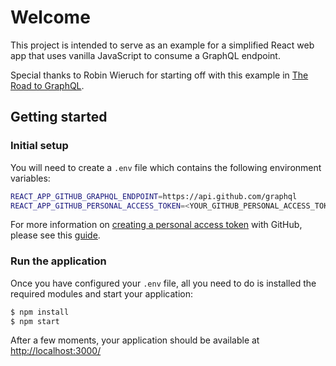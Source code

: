 # Welcome
This project is intended to serve as an example for a simplified React web app that uses vanilla JavaScript to consume a GraphQL endpoint.

Special thanks to Robin Wieruch for starting off with this example in [The Road to GraphQL](https://www.robinwieruch.de/the-road-to-graphql-book/).

## Getting started

### Initial setup
You will need to create a `.env` file which contains the following environment variables:

```sh
REACT_APP_GITHUB_GRAPHQL_ENDPOINT=https://api.github.com/graphql
REACT_APP_GITHUB_PERSONAL_ACCESS_TOKEN=<YOUR_GITHUB_PERSONAL_ACCESS_TOKEN>
```

For more information on [creating a personal access token](https://help.github.com/articles/creating-a-personal-access-token-for-the-command-line/#creating-a-token) with GitHub, please see this [guide](https://help.github.com/articles/creating-a-personal-access-token-for-the-command-line/#creating-a-token).

### Run the application
Once you have configured your `.env` file, all you need to do is installed the required modules and start your application:

```sh
$ npm install
$ npm start
```

After a few moments, your application should be available at [http://localhost:3000/](http://localhost:3000/)
